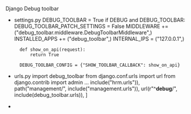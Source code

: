 Django Debug toolbar
- settings.py
    DEBUG_TOOLBAR = True
    if DEBUG and DEBUG_TOOLBAR:
        DEBUG_TOOLBAR_PATCH_SETTINGS = False
        MIDDLEWARE += ("debug_toolbar.middleware.DebugToolbarMiddleware",)
        INSTALLED_APPS += ("debug_toolbar",)
        INTERNAL_IPS = ("127.0.0.1",)

        def show_on_api(request):
            return True

        DEBUG_TOOLBAR_CONFIG = {"SHOW_TOOLBAR_CALLBACK": show_on_api}

- urls.py
    import debug_toolbar
    from django.conf.urls import url
    from django.contrib import admin
    ...
    include("hrm.urls")),
        path("management/", include("management.urls")),
        url(r"^__debug__/", include(debug_toolbar.urls)),
    ]
- 